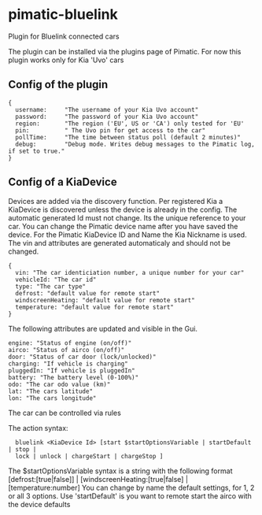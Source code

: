 # pimatic-bluelink
Plugin for Bluelink connected cars

The plugin can be installed via the plugins page of Pimatic.
For now this plugin works only for Kia 'Uvo' cars

## Config of the plugin
```
{
  username:     "The username of your Kia Uvo account"
  password:     "The password of your Kia Uvo account"
  region:  		"The region ('EU', US or 'CA') only tested for 'EU'
  pin:			" The Uvo pin for get access to the car"
  pollTime:		"The time between status poll (default 2 minutes)"
  debug:        "Debug mode. Writes debug messages to the Pimatic log, if set to true."
}
```

## Config of a KiaDevice

Devices are added via the discovery function. Per registered Kia a KiaDevice is discovered unless the device is already in the config.
The automatic generated Id must not change. Its the unique reference to your car. You can change the Pimatic device name after you have saved the device. For the Pimatic KiaDevice ID and Name the Kia Nickname is used. The vin and attributes are generated automaticaly and should not be changed.

```
{
  vin: "The car identiciation number, a unique number for your car"
  vehicleId: "The car id"
  type: "The car type"
  defrost: "default value for remote start"
  windscreenHeating: "default value for remote start"
  temperature: "default value for remote start"
}
```

The following attributes are updated and visible in the Gui.

```
engine: "Status of engine (on/off)"
airco: "Status of airco (on/off)"
door: "Status of car door (lock/unlocked)"
charging: "If vehicle is charging"
pluggedIn: "If vehicle is pluggedIn"
battery: "The battery level (0-100%)"
odo: "The car odo value (km)"
lat: "The cars latitude"
lon: "The cars longitude"
```

The car can be controlled via rules

The action syntax:
```
  bluelink <KiaDevice Id> [start $startOptionsVariable | startDefault | stop |
  lock | unlock | chargeStart | chargeStop ]
```
The $startOptionsVariable syntax is a string with the following format
[defrost:[true|false]] | [windscreenHeating:[true|false] | [temperature:number]
You can change by name the default settings, for 1, 2 or all 3 options.
Use 'startDefault' is you want to remote start the airco with the device defaults
